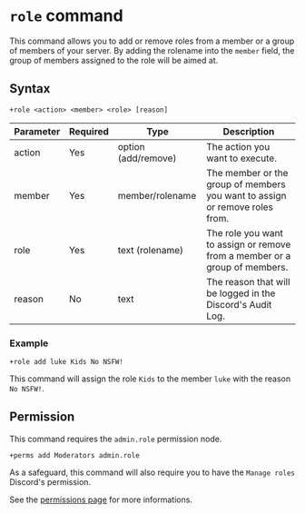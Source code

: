 # `role` command
This command allows you to add or remove roles from a member or a group of members of your server.
By adding the rolename into the `member` field, the group of members assigned to the role will be aimed at.

## Syntax
```
+role <action> <member> <role> [reason]
```
Parameter | Required |        Type        | Description
----------|----------|--------------------|--------------------------------------------------
action    | Yes      | option (add/remove)| The action you want to execute.
member    | Yes      | member/rolename    | The member or the group of members you want to assign or remove roles from.
role      | Yes      | text (rolename)    | The role you want to assign or remove from a member or a group of members.
reason    | No       | text               | The reason that will be logged in the Discord's Audit Log.

### Example
```
+role add luke Kids No NSFW!
```
This command will assign the role `Kids` to the member `luke` with the reason `No NSFW!`.

## Permission
This command requires the `admin.role` permission node.
```
+perms add Moderators admin.role
```
As a safeguard, this command will also require you to have the `Manage roles` Discord's permission.

See the [permissions page](/permissions.md) for more informations.
